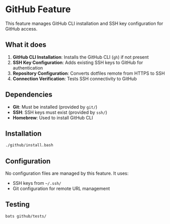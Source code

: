 # GitHub Feature

This feature manages GitHub CLI installation and SSH key configuration for GitHub access.

## What it does

1. **GitHub CLI Installation**: Installs the GitHub CLI (`gh`) if not present
2. **SSH Key Configuration**: Adds existing SSH keys to GitHub for authentication
3. **Repository Configuration**: Converts dotfiles remote from HTTPS to SSH
4. **Connection Verification**: Tests SSH connectivity to GitHub

## Dependencies

- **Git**: Must be installed (provided by `git/`)
- **SSH**: SSH keys must exist (provided by `ssh/`)
- **Homebrew**: Used to install GitHub CLI

## Installation

```bash
./github/install.bash
```

## Configuration

No configuration files are managed by this feature. It uses:

- SSH keys from `~/.ssh/`
- Git configuration for remote URL management

## Testing

```bash
bats github/tests/
```
